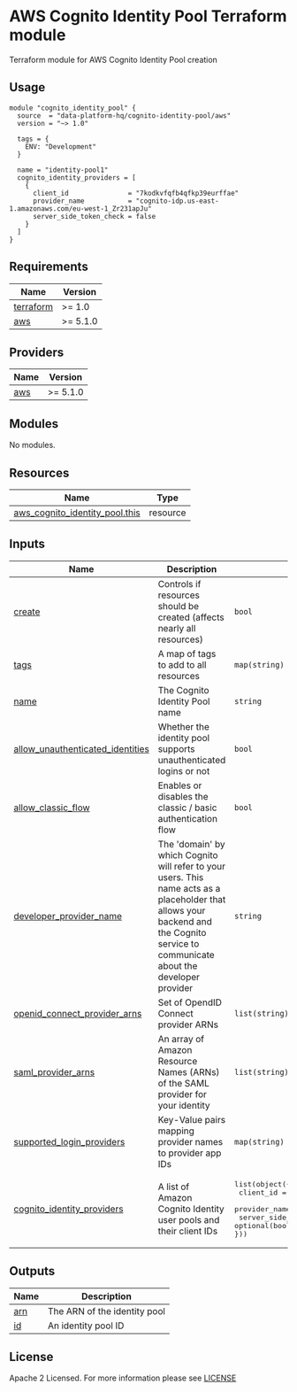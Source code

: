 # AWS Cognito Identity Pool Terraform module
Terraform module for AWS Cognito Identity Pool creation

## Usage

```hcl
module "cognito_identity_pool" {
  source  = "data-platform-hq/cognito-identity-pool/aws"
  version = "~> 1.0"
  
  tags = {
    ENV: "Development"
  }
  
  name = "identity-pool1"
  cognito_identity_providers = [
    {
      client_id               = "7kodkvfqfb4qfkp39eurffae"
      provider_name           = "cognito-idp.us-east-1.amazonaws.com/eu-west-1_Zr231apJu"
      server_side_token_check = false
    }
  ]
}
```

<!-- BEGIN_TF_DOCS -->
## Requirements

| Name                                                                        | Version  |
|-----------------------------------------------------------------------------|----------|
| <a name="requirement_terraform"></a> [terraform](#requirement\_terraform)   | >= 1.0   |
| <a name="requirement_aws"></a> [aws](#requirement\_aws)                     | >= 5.1.0 |

## Providers

| Name                                                | Version  |
|-----------------------------------------------------|----------|
| <a name="provider_aws"></a> [aws](#provider\_aws)   | >= 5.1.0 |

## Modules

No modules.

## Resources

| Name                                                                                                                                                     | Type     |
|----------------------------------------------------------------------------------------------------------------------------------------------------------|----------|
| [aws_cognito_identity_pool.this](https://registry.terraform.io/providers/hashicorp/aws/5.1.0/docs/resources/cognito_identity_pool)                       | resource |

## Inputs

| Name                                                                                                                                                                              | Description                                                                                                                                                                          | Type                                                                                                                                                                              | Default | Required |
|-----------------------------------------------------------------------------------------------------------------------------------------------------------------------------------|--------------------------------------------------------------------------------------------------------------------------------------------------------------------------------------|-----------------------------------------------------------------------------------------------------------------------------------------------------------------------------------|---------|:--------:|
| <a name="input_create"></a> [create](#input\_create)                                                                                                                              | Controls if resources should be created (affects nearly all resources)                                                                                                               | `bool`                                                                                                                                                                            | `true`  |    no    |
| <a name="input_tags"></a> [tags](#input\_tags)                                                                                                                                    | A map of tags to add to all resources                                                                                                                                                | `map(string)`                                                                                                                                                                     | `{}`    |    no    |
| <a name="input_name"></a> [name](#input\_name)                                                                                                                                    | The Cognito Identity Pool name                                                                                                                                                       | `string`                                                                                                                                                                          | n/a     |   yes    |
| <a name="input_allow_unauthenticated_identities"></a> [allow\_unauthenticated\_identities](#input\_allow\_unauthenticated\_identities)                                            | Whether the identity pool supports unauthenticated logins or not                                                                                                                     | `bool`                                                                                                                                                                            | `false` |    no    |
| <a name="input_allow_classic_flow"></a> [allow\_classic\_flow](#input\_allow\_classic\_flow)                                                                                      | Enables or disables the classic / basic authentication flow                                                                                                                          | `bool`                                                                                                                                                                            | `false` |    no    |
| <a name="input_developer_provider_name"></a> [developer\_provider\_name](#input\_developer\_provider\_name)                                                                       | The 'domain' by which Cognito will refer to your users. This name acts as a placeholder that allows your backend and the Cognito service to communicate about the developer provider | `string`                                                                                                                                                                          | `null`  |    no    |
| <a name="input_openid_connect_provider_arns"></a> [openid\_connect\_provider\_arns](#input\_openid\_connect\_provider\_arns)                                                      | Set of OpendID Connect provider ARNs                                                                                                                                                 | `list(string)`                                                                                                                                                                    | `null`  |    no    |
| <a name="input_saml_provider_arns"></a> [saml\_provider\_arns](#input\_saml\_provider\_arns)                                                                                      | An array of Amazon Resource Names (ARNs) of the SAML provider for your identity                                                                                                      | `list(string)`                                                                                                                                                                    | `null`  |    no    |
| <a name="input_supported_login_providers"></a> [supported\_login\_providers](#input\_supported\_login\_providers)                                                                 | Key-Value pairs mapping provider names to provider app IDs                                                                                                                           | `map(string)`                                                                                                                                                                     | `null`  |    no    |
| <a name="input_cognito_identity_providers"></a> [cognito\_identity\_providers](#input\_cognito\_identity\_providers)                                                              | A list of Amazon Cognito Identity user pools and their client IDs                                                                                                                    | <pre>list(object({<br/>  client_id               = optional(string)<br/>  provider_name           = optional(string)<br/>  server_side_token_check = optional(bool)<br/>}))</pre> | `[]`    |    no    |

## Outputs

| Name                                          | Description                  |
|-----------------------------------------------|------------------------------|
| <a name="output_arn"></a> [arn](#output\_arn) | The ARN of the identity pool |
| <a name="output_id"></a> [id](#output\_id)    | An identity pool ID          |
<!-- END_TF_DOCS -->

## License

Apache 2 Licensed. For more information please see [LICENSE](https://github.com/data-platform-hq/terraform-azurerm-linux-web-app/tree/main/LICENSE)
